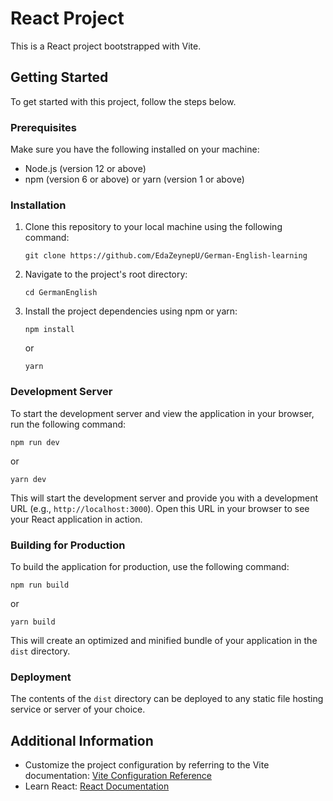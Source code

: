 # React Project

This is a React project bootstrapped with Vite.

## Getting Started

To get started with this project, follow the steps below.

### Prerequisites

Make sure you have the following installed on your machine:

- Node.js (version 12 or above)
- npm (version 6 or above) or yarn (version 1 or above)

### Installation

1. Clone this repository to your local machine using the following command:

   ```
   git clone https://github.com/EdaZeynepU/German-English-learning

   ```

2. Navigate to the project's root directory:

   ```
   cd GermanEnglish
   ```

3. Install the project dependencies using npm or yarn:

   ```
   npm install
   ```

   or

   ```
   yarn
   ```

### Development Server

To start the development server and view the application in your browser, run the following command:

```
npm run dev
```

or

```
yarn dev
```

This will start the development server and provide you with a development URL (e.g., `http://localhost:3000`). Open this URL in your browser to see your React application in action.

### Building for Production

To build the application for production, use the following command:

```
npm run build
```

or

```
yarn build
```

This will create an optimized and minified bundle of your application in the `dist` directory.

### Deployment

The contents of the `dist` directory can be deployed to any static file hosting service or server of your choice.

## Additional Information

- Customize the project configuration by referring to the Vite documentation: [Vite Configuration Reference](https://vitejs.dev/config/)
- Learn React: [React Documentation](https://reactjs.org/docs/getting-started.html)


